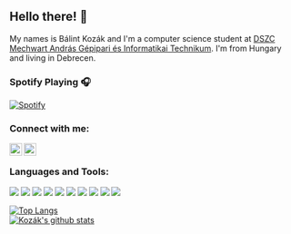 ## Hello there! 👋
My names is Bálint Kozák and I'm a computer science student at [DSZC Mechwart András Gépipari és Informatikai Technikum](https://www.dszcmechwart.hu/). I'm from Hungary and living in Debrecen.

### Spotify Playing 🎧
[![Spotify](https://novatorem.kozakbalint.vercel.app/api/spotify)](https://open.spotify.com/user/kozak.balint)

### Connect with me:
[<img align="left" alt="kozak_balint | Twitter" width="22px" src="https://cdn.jsdelivr.net/npm/simple-icons@v3/icons/twitter.svg" />][twitter]
[<img align="left" alt="balint_kozak | Instagram" width="22px" src="https://cdn.jsdelivr.net/npm/simple-icons@v3/icons/instagram.svg" />][instagram]
</br>

### Languages and Tools:
![](https://img.shields.io/badge/OS-Windows-informational?style=for-the-badge&logo=windows&logoColor=white&color=0078D6)
![](https://img.shields.io/badge/OS-Linux-informational?style=for-the-badge&logo=linux&logoColor=white&color=FCC624)
![](https://img.shields.io/badge/Editor-VSCode-informational?style=for-the-badge&logo=visual%20studio%20code&logoColor=white&color=007ACC)
![](https://img.shields.io/badge/Editor-VS-informational?style=for-the-badge&logo=visual%20studio&logoColor=white&color=5C2D91)
![](https://img.shields.io/badge/Code-C%23-informational?style=for-the-badge&logo=c%20sharp&logoColor=white&color=239120)
![](https://img.shields.io/badge/Code-Python-informational?style=for-the-badge&logo=python&logoColor=white&color=3776AB)
![](https://img.shields.io/badge/Code-HTML5-informational?style=for-the-badge&logo=html5&logoColor=white&color=E34F26)
![](https://img.shields.io/badge/Code-CSS-informational?style=for-the-badge&logo=css3&logoColor=white&color=1572B6)
![](https://img.shields.io/badge/Code-JS-informational?style=for-the-badge&logo=javascript&logoColor=white&color=F7DF1E)
![](https://img.shields.io/badge/Shell-Bash-informational?style=for-the-badge&logo=gnu%20bash&logoColor=white&color=4EAA25)
</br>

[![Top Langs](https://github-readme-stats.vercel.app/api/top-langs/?username=kozakbalint&layout=compact)](https://github.com/anuraghazra/github-readme-stats)
</br>
[![Kozák's github stats](https://github-readme-stats.vercel.app/api?username=kozakbalint&hide=contribs,prs,stars&count_private=true&show_icons=true)](https://github.com/anuraghazra/github-readme-stats)

[twitter]: https://twitter.com/kozak_balint
[instagram]: https://instagram.com/balint_kozak

